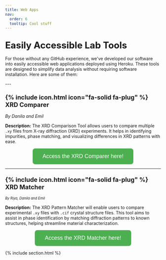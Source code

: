 ```yaml
---
title: Web Apps
nav:
  order: 6
  tooltip: Cool stuff
---
```


## <span style="font-size: 1.4em;">Easily Accessible Lab Tools</span>  

<p style="font-size: 1em;">
  For those without any GitHub experience, we've developed our software into easily accessible web applications deployed using Heroku. These tools are designed to simplify data analysis without requiring software installation. Here are some of them:
</p>
---

### <span style="font-size: 1.2em;">{% include icon.html icon="fa-solid fa-plug" %} XRD Comparer</span>  

<p style="font-size: 1em; font-style: italic;">By Danila and Emil</p>


<span style="font-size: 1em; font-weight: bold;">Description:</span> <span style="font-size: 1em;">The XRD Comparison Tool allows users to compare multiple `.xy` files from X-ray diffraction (XRD) experiments. It helps in identifying impurities, phase matching, and visualizing differences in XRD patterns with ease.</span>  

<div style="text-align: center;">
  <a href="https://xrd-tool-785a7687ee07.herokuapp.com" target="_blank">
    <button style="padding: 15px 32px; font-size: 18px; background-color: #4CAF50; color: white; border: none; border-radius: 8px; cursor: pointer;">
      Access the XRD Comparer here!
    </button>
  </a>
</div>  

---

### <span style="font-size: 1.2em;">{% include icon.html icon="fa-solid fa-plug" %} XRD Matcher</span>  

<p style="font-size: 0.8em; font-style: italic;">By Riya, Danila and Emil</p>

<span style="font-size: 1em; font-weight: bold;">Description:</span> <span style="font-size: 1em;">The XRD Pattern Matcher will enable users to compare experimental `.xy` files with `.cif` crystal structure files. This tool aims to assist in phase identification by matching diffraction patterns to known structures, helping streamline material characterization.</span>  

<div style="text-align: center;">
  <a href="https://xrd-match-d2aa2e5815b7.herokuapp.com" target="_blank">
    <button style="padding: 15px 32px; font-size: 18px; background-color: #4CAF50; color: white; border: none; border-radius: 8px; cursor: pointer;">
      Access the XRD Matcher here!
    </button>
  </a>
</div>  

{% include section.html %}
